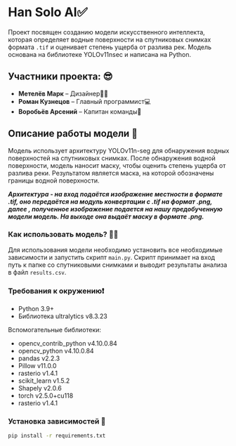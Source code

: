 # Han Solo AI✅

Проект посвящен созданию модели искусственного интеллекта, которая определяет водные поверхности на спутниковых снимках формата `.tif` и оценивает степень ущерба от разлива рек. Модель основана на библиотеке YOLOv11nsec и написана на Python.

## Участники проекта: 😎
- **Метелёв Марк** – Дизайнер👨‍🎨
- **Роман Кузнецов** – Главный программист💻
- **Воробьёв Арсений** – Капитан команды🤴

## Описание работы модели 🚀

Модель использует архитектуру YOLOv11n-seg для обнаружения водных поверхностей на спутниковых снимках. После обнаружения водной поверхности, модель наносит маску, чтобы оценить степень ущерба от разлива реки. Результатом является маска, на которой обозначены границы водной поверхности.

***Архитектура - на вход подаётся изображение местности в формате .tif, оно передаётся на модуль конвертации с .tif на формат .png, далее , полученное изображение подается на  нашу предобученную модели модель. На выходе она выдаёт маску в формате .png.***

### Как использовать модель? 🤷‍♂️

Для использования модели необходимо установить все необходимые зависимости и запустить скрипт `main.py`. Скрипт принимает на вход путь к папке со спутниковыми снимками и выводит результаты анализа в файл `results.csv`.

### Требования к окружению❗️

- Python 3.9+
- Библиотека ultralytics v8.3.23

Вспомогательные библиотеки:
- opencv_contrib_python v4.10.0.84
- opencv_python v4.10.0.84
- pandas v2.2.3
- Pillow v11.0.0
- rasterio v1.4.1
- scikit_learn v1.5.2
- Shapely v2.0.6
- torch v2.5.0+cu118
- rasterio v1.4.1

### Установка зависимостей 📌

```bash
pip install -r requirements.txt
